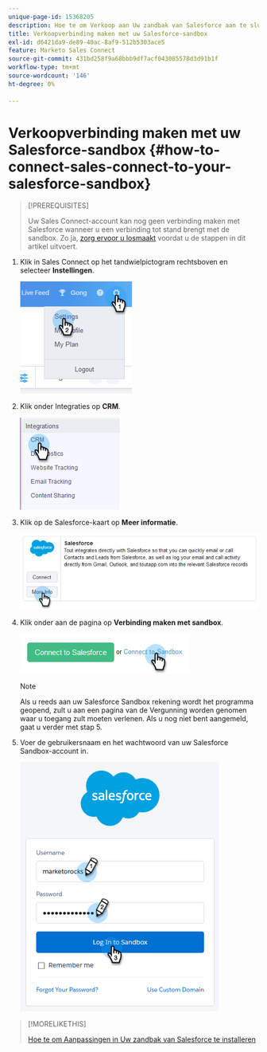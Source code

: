 ```yaml
---
unique-page-id: 15368205
description: Hoe te om Verkoop aan Uw zandbak van Salesforce aan te sluiten - de Documenten van Marketo - de Documentatie van het Product
title: Verkoopverbinding maken met uw Salesforce-sandbox
exl-id: d6421da9-de89-40ac-8af9-512b5303ace5
feature: Marketo Sales Connect
source-git-commit: 431bd258f9a68bbb9df7acf043085578d3d91b1f
workflow-type: tm+mt
source-wordcount: '146'
ht-degree: 0%

---
```


# Verkoopverbinding maken met uw Salesforce-sandbox {#how-to-connect-sales-connect-to-your-salesforce-sandbox}

>[!PREREQUISITES]
>
>Uw Sales Connect-account kan nog geen verbinding maken met Salesforce wanneer u een verbinding tot stand brengt met de sandbox. Zo ja, [zorg ervoor u losmaakt](/help/marketo/product-docs/marketo-sales-connect/crm/salesforce-integration/disconnect-salesforce-from-your-sales-connect-account.md) voordat u de stappen in dit artikel uitvoert.

1. Klik in Sales Connect op het tandwielpictogram rechtsboven en selecteer **Instellingen**.

   ![](assets/one-2.png)

1. Klik onder Integraties op **CRM**.

   ![](assets/two-2.png)

1. Klik op de Salesforce-kaart op **Meer informatie**.

   ![](assets/three-2.png)

1. Klik onder aan de pagina op **Verbinding maken met sandbox**.

   ![](assets/four-2.png)

   >[!NOTE]
   >
   >Als u reeds aan uw Salesforce Sandbox rekening wordt het programma geopend, zult u aan een pagina van de Vergunning worden genomen waar u toegang zult moeten verlenen. Als u nog niet bent aangemeld, gaat u verder met stap 5.

1. Voer de gebruikersnaam en het wachtwoord van uw Salesforce Sandbox-account in.

   ![](assets/five-2.png)

>[!MORELIKETHIS]
>
>[Hoe te om Aanpassingen in Uw zandbak van Salesforce te installeren](/help/marketo/product-docs/marketo-sales-connect/crm/salesforce-customization/how-to-install-customizations-in-your-salesforce-sandbox.md)
